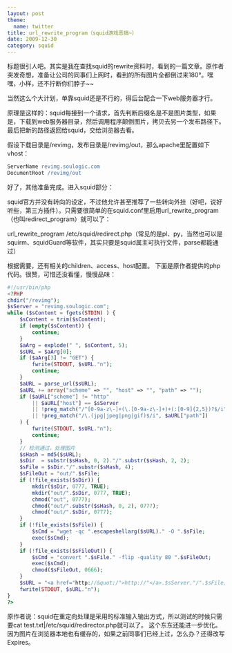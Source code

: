 ```yaml
---
layout: post
theme:
  name: twitter
title: url_rewrite_program（squid游戏恶搞~）
date: 2009-12-30
category: squid
---
```


标题很引人吧。其实是我在查找squid的rewrite资料时，看到的一篇文章。原作者突发奇想，准备让公司的同事们上网时，看到的所有图片全都倒过来180°。嘿嘿，小样，还不拧断你们脖子~~

当然这么个大计划，单靠squid还是不行的，得后台配合一下web服务器才行。

原理是这样的：squid每接到一个请求，首先判断后缀名是不是图片类型，如果是，下载到web服务器目录，然后调用程序颠倒图片，拷贝去另一个发布路径下。最后把新的路径返回给squid，交给浏览器去看。

假设下载目录是/revimg，发布目录是/revimg/out，那么apache里配置如下vhost：
```apache
ServerName revimg.soulogic.com
DocumentRoot /revimg/out
```
好了，其他准备完成。进入squid部分：

squid官方并没有转向的设定，不过他允许甚至推荐了一些转向外挂（好吧，说好听些，第三方插件）。只需要很简单的在squid.conf里启用url_rewrite_program（也叫redirect_program）就可以了：

url_rewrite_program /etc/squid/redirect.php（常见的是pl、py，当然也可以是squirm、squidGuard等软件，其实只要是squid属主可执行文件，parse都能通过）

根据需要，还有相关的children、access、host配置。
下面是原作者提供的php代码。很赞，可惜还没看懂，慢慢品味：
```php
#!/usr/bin/php
<?PHP
chdir("/revimg");
$sServer = "revimg.soulogic.com";
while ($sContent = fgets(STDIN) ) {
    $sContent = trim($sContent);
    if (empty($sContent)) {
        continue;
    }
    $aArg = explode(" ", $sContent, 5);
    $sURL = $aArg[0];
    if ($aArg[3] != "GET") {
        fwrite(STDOUT, $sURL."n");
        continue;
    }
    $aURL = parse_url($sURL);
    $aURL += array("scheme" => "", "host" => "", "path" => "");
    if ($aURL["scheme"] != "http"
        || $aURL["host"] == $sServer
        || !preg_match("/^[0-9a-z\-]+(\.[0-9a-z\-]+)+(:[0-9]{2,5})?$/i", $aURL["host"])
        || !preg_match("/\.(jpg|jpeg|png|gif)$/i", $aURL["path"])
    ) {
        fwrite(STDOUT, $sURL."n");
        continue;
    }
    // 检测通过，处理图片
    $sHash = md5($sURL);
    $sDir  = substr($sHash, 0, 2)."/".substr($sHash, 2, 2);
    $sFile = $sDir."/".substr($sHash, 4);
    $sFileOut = "out/".$sFile;
    if (!file_exists($sDir)) {
        mkdir($sDir, 0777, TRUE);
        mkdir("out/".$sDir, 0777, TRUE);
        chmod("out", 0777);
        chmod("out/".substr($sHash, 0, 2), 0777);
        chmod("out/".$sDir, 0777);
    }
    if (!file_exists($sFile)) {
        $sCmd = "wget -qc ".escapeshellarg($sURL)." -O ".$sFile;
        exec($sCmd);
    }
    if (!file_exists($sFileOut)) {
        $sCmd = "convert ".$sFile." -flip -quality 80 ".$sFileOut;
        exec($sCmd);
        chmod($sFileOut, 0666);
    }
    $sURL = "<a href="http://&quot;/">http://"</a>.$sServer."/".$sFile;
    fwrite(STDOUT, $sURL."n");
}
?>
```
原作者说：squid在重定向处理是采用的标准输入输出方式，所以测试的时候只需要cat test.txt|/etc/squid/redirector.php就可以了。
这个东东还能进一步优化。因为图片在浏览器本地也有缓存的，如果之前同事们已经上过，怎么办？还得改写Expires。
